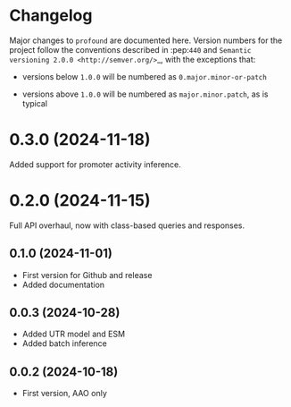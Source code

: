 # Changelog

Major changes to `profound` are documented here.
Version numbers for the project follow the conventions described in :pep:`440`
and `Semantic versioning 2.0.0 <http://semver.org/>`\_, with the exceptions that:

- versions below `1.0.0` will be numbered as `0.major.minor-or-patch`

- versions above `1.0.0` will be numbered as `major.minor.patch`, as is
  typical

# 0.3.0 (2024-11-18)

Added support for promoter activity inference.

# 0.2.0 (2024-11-15)

Full API overhaul, now with class-based queries and responses.

## 0.1.0 (2024-11-01)

- First version for Github and release
- Added documentation

## 0.0.3 (2024-10-28)

- Added UTR model and ESM
- Added batch inference

## 0.0.2 (2024-10-18)

- First version, AAO only
